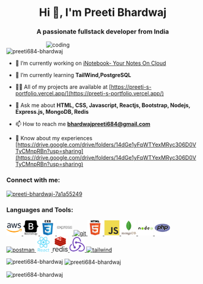 <h1 align="center">Hi 👋, I'm Preeti Bhardwaj</h1>
<h3 align="center">A passionate fullstack developer from India</h3>

<img align="right" alt="coding" width="400" src="https://cdn.dribbble.com/users/17707/screenshots/2413754/rrr.gif">
<p align="left"><img src="https://komarev.com/ghpvc/?username=preeti684-bhardwaj&label=Profile%20views&color=0e75b6&style=flat" alt="preeti684-bhardwaj"/></p>

- 🔭 I’m currently working on [iNotebook- Your Notes On Cloud](https://github.com/Preeti684-bhardwaj/iNotebook.git)

- 🌱 I’m currently learning **TailWind,PostgreSQL**

- 👨‍💻 All of my projects are available at [https://preeti-s-portfolio.vercel.app/](https://preeti-s-portfolio.vercel.app/)

- 💬 Ask me about **HTML, CSS, Javascript, Reactjs, Bootstrap, Nodejs, Express.js, MongoDB, Redis**

- 📫 How to reach me **bhardwajpreeti684@gmail.com**

- 📄 Know about my experiences [https://drive.google.com/drive/folders/14dGe1yFqWTYexMRyc306D0VTyCMnpRBn?usp=sharing](https://drive.google.com/drive/folders/14dGe1yFqWTYexMRyc306D0VTyCMnpRBn?usp=sharing)

<h3 align="left">Connect with me:</h3>
<p align="left">
<a href="https://linkedin.com/in/preeti-bhardwaj-7a1a55249" target="blank"><img align="center" src="https://raw.githubusercontent.com/rahuldkjain/github-profile-readme-generator/master/src/images/icons/Social/linked-in-alt.svg" alt="preeti-bhardwaj-7a1a55249" height="30" width="40" /></a>
</p>

<h3 align="left">Languages and Tools:</h3>
<p align="left"> <a href="https://aws.amazon.com" target="_blank" rel="noreferrer"> <img src="https://raw.githubusercontent.com/devicons/devicon/master/icons/amazonwebservices/amazonwebservices-original-wordmark.svg" alt="aws" width="40" height="40"/> </a> <a href="https://getbootstrap.com" target="_blank" rel="noreferrer"> <img src="https://raw.githubusercontent.com/devicons/devicon/master/icons/bootstrap/bootstrap-plain-wordmark.svg" alt="bootstrap" width="40" height="40"/> </a> <a href="https://www.w3schools.com/css/" target="_blank" rel="noreferrer"> <img src="https://raw.githubusercontent.com/devicons/devicon/master/icons/css3/css3-original-wordmark.svg" alt="css3" width="40" height="40"/> </a> <a href="https://expressjs.com" target="_blank" rel="noreferrer"> <img src="https://raw.githubusercontent.com/devicons/devicon/master/icons/express/express-original-wordmark.svg" alt="express" width="40" height="40"/> </a> <a href="https://git-scm.com/" target="_blank" rel="noreferrer"> <img src="https://www.vectorlogo.zone/logos/git-scm/git-scm-icon.svg" alt="git" width="40" height="40"/> </a> <a href="https://www.w3.org/html/" target="_blank" rel="noreferrer"> <img src="https://raw.githubusercontent.com/devicons/devicon/master/icons/html5/html5-original-wordmark.svg" alt="html5" width="40" height="40"/> </a> <a href="https://developer.mozilla.org/en-US/docs/Web/JavaScript" target="_blank" rel="noreferrer"> <img src="https://raw.githubusercontent.com/devicons/devicon/master/icons/javascript/javascript-original.svg" alt="javascript" width="40" height="40"/> </a> <a href="https://www.mongodb.com/" target="_blank" rel="noreferrer"> <img src="https://raw.githubusercontent.com/devicons/devicon/master/icons/mongodb/mongodb-original-wordmark.svg" alt="mongodb" width="40" height="40"/> </a> <a href="https://nodejs.org" target="_blank" rel="noreferrer"> <img src="https://raw.githubusercontent.com/devicons/devicon/master/icons/nodejs/nodejs-original-wordmark.svg" alt="nodejs" width="40" height="40"/> </a> <a href="https://www.php.net" target="_blank" rel="noreferrer"> <img src="https://raw.githubusercontent.com/devicons/devicon/master/icons/php/php-original.svg" alt="php" width="40" height="40"/> </a> <a href="https://postman.com" target="_blank" rel="noreferrer"> <img src="https://www.vectorlogo.zone/logos/getpostman/getpostman-icon.svg" alt="postman" width="40" height="40"/> </a> <a href="https://reactjs.org/" target="_blank" rel="noreferrer"> <img src="https://raw.githubusercontent.com/devicons/devicon/master/icons/react/react-original-wordmark.svg" alt="react" width="40" height="40"/> </a> <a href="https://redis.io" target="_blank" rel="noreferrer"> <img src="https://raw.githubusercontent.com/devicons/devicon/master/icons/redis/redis-original-wordmark.svg" alt="redis" width="40" height="40"/> </a> <a href="https://redux.js.org" target="_blank" rel="noreferrer"> <img src="https://raw.githubusercontent.com/devicons/devicon/master/icons/redux/redux-original.svg" alt="redux" width="40" height="40"/> </a> <a href="https://tailwindcss.com/" target="_blank" rel="noreferrer"> <img src="https://www.vectorlogo.zone/logos/tailwindcss/tailwindcss-icon.svg" alt="tailwind" width="40" height="40"/> </a> </p>

<p><img align="left" src="https://github-readme-stats.vercel.app/api/top-langs?username=preeti684-bhardwaj&show_icons=true&locale=en&layout=compact" alt="preeti684-bhardwaj" /></p>

<p>&nbsp;<img align="center" src="https://github-readme-stats.vercel.app/api?username=preeti684-bhardwaj&show_icons=true&locale=en" alt="preeti684-bhardwaj" /></p>

<p><img align="center" src="https://github-readme-streak-stats.herokuapp.com/?user=preeti684-bhardwaj&" alt="preeti684-bhardwaj" /></p>
